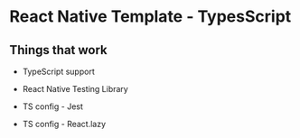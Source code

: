 # React Native Template - TypesScript

## Things that work

* TypeScript support

* React Native Testing Library

* TS config - Jest

* TS config - React.lazy
